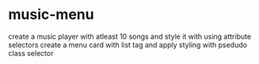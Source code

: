 # music-menu
create a music player with atleast 10 songs and style it with using attribute selectors create a menu card with list tag and apply styling with psedudo class selector
